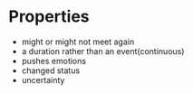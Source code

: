 # Properties

* might or might not meet again
* a duration rather than an event(continuous)
* pushes emotions
* changed status
* uncertainty
